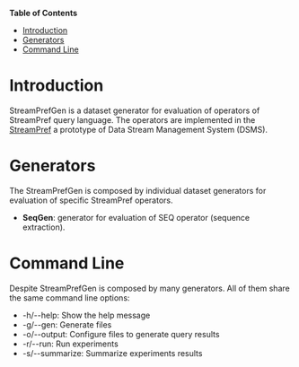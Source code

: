 **Table of Contents**

- [Introduction](#introduction)
- [Generators](#generators)
- [Command Line](#command-line)

# Introduction

StreamPrefGen is a dataset generator for evaluation of operators of StreamPref query language.
The operators are implemented in the [StreamPref](http://streampref.github.io) a prototype of Data Stream Management System (DSMS).

# Generators

The StreamPrefGen is composed by individual dataset generators for evaluation of specific StreamPref operators.

- **SeqGen**: generator for evaluation of SEQ operator (sequence extraction).

# Command Line

Despite StreamPrefGen is composed by many generators.
All of them share the same command line options:
- -h/--help: Show the help message
- -g/--gen: Generate files
- -o/--output: Configure files to generate query results
- -r/--run: Run experiments
- -s/--summarize: Summarize experiments results
